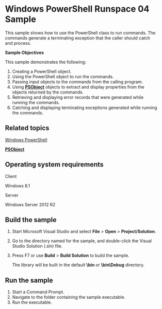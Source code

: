 Windows PowerShell Runspace 04 Sample
=====================================

This sample shows how to use the PowerShell class to run commands. The commands generate a terminating exception that the caller should catch and process.

**Sample Objectives**

This sample demonstrates the following:

1.  Creating a PowerShell object.
2.  Using the PowerShell object to run the commands.
3.  Passing input objects to the commands from the calling program.
4.  Using [**PSObject**](http://msdn.microsoft.com/en-us/library/windows/desktop/ms572584) objects to extract and display properties from the objects returned by the commands.
5.  Retrieving and displaying error records that were generated while running the commands.
6.  Catching and displaying terminating exceptions generated while running the commands.

Related topics
--------------

[Windows PowerShell](http://go.microsoft.com/fwlink/p/?linkid=178145)

[**PSObject**](http://msdn.microsoft.com/en-us/library/windows/desktop/ms572584)

Operating system requirements
-----------------------------

Client

Windows 8.1

Server

Windows Server 2012 R2

Build the sample
----------------

1.  Start Microsoft Visual Studio and select **File** \> **Open** \> **Project/Solution**.
2.  Go to the directory named for the sample, and double-click the Visual Studio Solution (.sln) file.
3.  Press F7 or use **Build** \> **Build Solution** to build the sample.

    The library will be built in the default **\\bin** or **\\bin\\Debug** directory.

Run the sample
--------------

1.  Start a Command Prompt.
2.  Navigate to the folder containing the sample executable.
3.  Run the executable.

